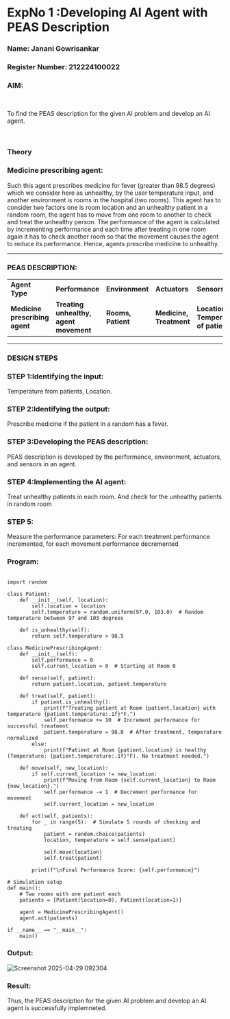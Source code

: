 <h1>ExpNo 1 :Developing AI Agent with PEAS Description</h1>
<h3>Name: Janani Gowrisankar</h3>
<h3>Register Number: 212224100022</h3>


<h3>AIM:</h3>
<br>
<p>To find the PEAS description for the given AI problem and develop an AI agent.</p>
<br>
<h3>Theory</h3>
<h3>Medicine prescribing agent:</h3>
<p>Such this agent prescribes medicine for fever (greater than 98.5 degrees) which we consider here as unhealthy, by the user temperature input, and another environment is rooms in the hospital (two rooms). This agent has to consider two factors one is room location and an unhealthy patient in a random room, the agent has to move from one room to another to check and treat the unhealthy person. The performance of the agent is calculated by incrementing performance and each time after treating in one room again it has to check another room so that the movement causes the agent to reduce its performance. Hence, agents prescribe medicine to unhealthy.</p>
<hr>
<h3>PEAS DESCRIPTION:</h3>
<table>
  <tr>
    <td><strong>Agent Type</strong></td>
    <td><strong>Performance</strong></td>
     <td><strong>Environment</strong></td>
    <td><strong>Actuators</strong></td>
    <td><strong>Sensors</strong></td>
  </tr>
    <tr>
    <td><strong>Medicine prescribing agent</strong></td>
    <td><strong>Treating unhealthy, agent movement</strong></td>
     <td><strong>Rooms, Patient</strong></td>
    <td><strong>Medicine, Treatment</strong></td>
    <td><strong>Location, Temperature of patient</strong></td>
  </tr>
</table>
<hr>
<H3>DESIGN STEPS</H3>
<h3>STEP 1:Identifying the input:</h3>
<p>Temperature from patients, Location.</p>
<h3>STEP 2:Identifying the output:</h3>
<p>Prescribe medicine if the patient in a random has a fever.</p>
<h3>STEP 3:Developing the PEAS description:</h3>
<p>PEAS description is developed by the performance, environment, actuators, and sensors in an agent.</p>
<h3>STEP 4:Implementing the AI agent:</h3>
<p>Treat unhealthy patients in each room. And check for the unhealthy patients in random room</p>
<h3>STEP 5:</h3>
<p>Measure the performance parameters: For each treatment performance incremented, for each movement performance decremented</p>

<h3>Program:</h3>

```

import random

class Patient:
    def __init__(self, location):
        self.location = location
        self.temperature = random.uniform(97.0, 103.0)  # Random temperature between 97 and 103 degrees

    def is_unhealthy(self):
        return self.temperature > 98.5

class MedicinePrescribingAgent:
    def __init__(self):
        self.performance = 0
        self.current_location = 0  # Starting at Room 0

    def sense(self, patient):
        return patient.location, patient.temperature

    def treat(self, patient):
        if patient.is_unhealthy():
            print(f"Treating patient at Room {patient.location} with temperature {patient.temperature:.1f}°F.")
            self.performance += 10  # Increment performance for successful treatment
            patient.temperature = 98.0  # After treatment, temperature normalized
        else:
            print(f"Patient at Room {patient.location} is healthy (Temperature: {patient.temperature:.1f}°F). No treatment needed.")

    def move(self, new_location):
        if self.current_location != new_location:
            print(f"Moving from Room {self.current_location} to Room {new_location}.")
            self.performance -= 1  # Decrement performance for movement
            self.current_location = new_location

    def act(self, patients):
        for _ in range(5):  # Simulate 5 rounds of checking and treating
            patient = random.choice(patients)
            location, temperature = self.sense(patient)

            self.move(location)
            self.treat(patient)

        print(f"\nFinal Performance Score: {self.performance}")

# Simulation setup
def main():
    # Two rooms with one patient each
    patients = [Patient(location=0), Patient(location=1)]

    agent = MedicinePrescribingAgent()
    agent.act(patients)

if __name__ == "__main__":
    main()
```
<h3>Output:</h3>

![Screenshot 2025-04-29 092304](https://github.com/user-attachments/assets/0491a8ea-d971-448a-b406-de7c32b92e99)

<h3>Result:</h3>
Thus, the PEAS description for the given AI problem and develop an AI agent is successfully implemneted.

